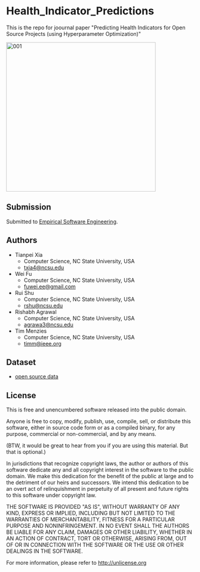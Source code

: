 # Health_Indicator_Predictions

This is the repo for joournal paper "Predicting Health Indicators for Open Source Projects (using Hyperparameter Optimization)"

<img width="400" alt="001" src="https://user-images.githubusercontent.com/16036156/158908059-fe75b45b-9040-401a-a133-e3cc88a48edb.jpg">

## Submission 

Submitted to [Empirical Software Engineering](https://www.springer.com/journal/10664).

## Authors

+ Tianpei Xia
  + Computer Science, NC State University, USA 
  + txia4@ncsu.edu
+ Wei Fu
  + Computer Science, NC State University, USA 
  + fuwei.ee@gmail.com
+ Rui Shu
  + Computer Science, NC State University, USA 
  + rshu@ncsu.edu
+ Rishabh Agrawal
  + Computer Science, NC State University, USA 
  + agrawa3@ncsu.edu
+ Tim Menzies
  + Computer Science, NC State University, USA 
  + timm@ieee.org

## Dataset

+ [open source data](https://github.com/arennax/Health_Indicator_Prediction/tree/master/experiment_data_cleaned)

## License

This is free and unencumbered software released into the public domain.

Anyone is free to copy, modify, publish, use, compile, sell, or distribute this software, either in source code form or as a compiled binary, for any purpose, commercial or non-commercial, and by any means.

(BTW, it would be great to hear from you if you are using this material. But that is optional.)

In jurisdictions that recognize copyright laws, the author or authors of this software dedicate any and all copyright interest in the software to the public domain. We make this dedication for the benefit of the public at large and to the detriment of our heirs and successors. We intend this dedication to be an overt act of relinquishment in perpetuity of all present and future rights to this software under copyright law.

THE SOFTWARE IS PROVIDED "AS IS", WITHOUT WARRANTY OF ANY KIND, EXPRESS OR IMPLIED, INCLUDING BUT NOT LIMITED TO THE WARRANTIES OF MERCHANTABILITY, FITNESS FOR A PARTICULAR PURPOSE AND NONINFRINGEMENT. IN NO EVENT SHALL THE AUTHORS BE LIABLE FOR ANY CLAIM, DAMAGES OR OTHER LIABILITY, WHETHER IN AN ACTION OF CONTRACT, TORT OR OTHERWISE, ARISING FROM, OUT OF OR IN CONNECTION WITH THE SOFTWARE OR THE USE OR OTHER DEALINGS IN THE SOFTWARE.

For more information, please refer to http://unlicense.org
  
